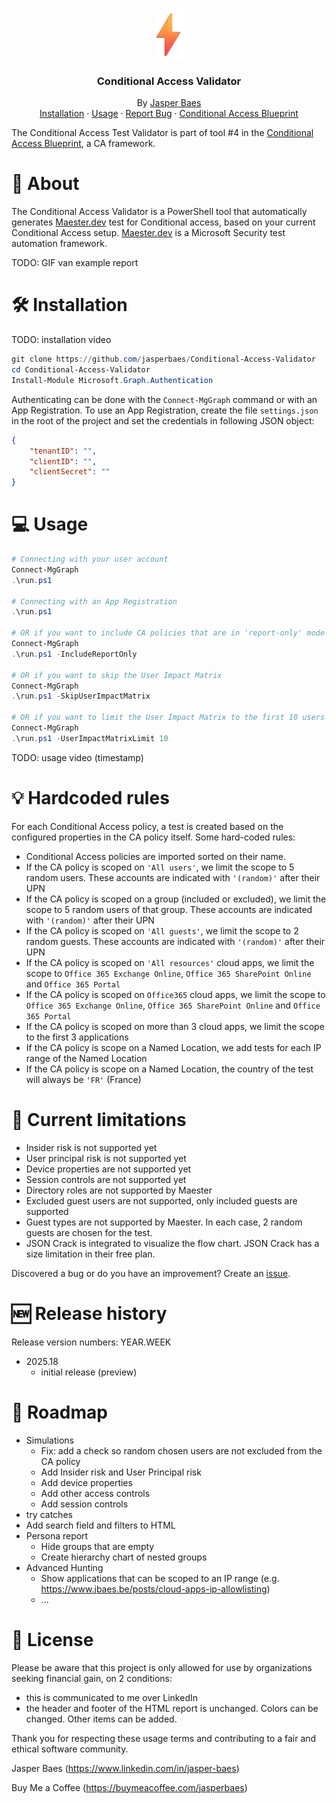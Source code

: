 <br>
<p align="center">
  <a href="https://jbaes.be/CAB">
    <img src="./assets/logo.png" alt="Logo" height="80">
  </a>
  <h3 align="center">Conditional Access Validator</h3>
  <p align="center"> 
    By <a href="https://www.linkedin.com/in/jasper-baes">Jasper Baes</a>
    <br />
    <a href="https://github.com/jasperbaes/Conditional-Access-Validator#%EF%B8%8F-installation">Installation</a>
    ·
     <a href="https://github.com/jasperbaes/Conditional-Access-Validator#-usage">Usage</a>
    ·
    <a href="https://github.com/jasperbaes/Conditional-Access-Validator/issues">Report Bug</a>
    ·
     <a href="https://www.jbaes.be/CAB">Conditional Access Blueprint</a>
  </p>
</p>

The Conditional Access Test Validator is part of tool #4 in the <a href="https://www.jbaes.be/CAB">Conditional Access Blueprint</a>, a CA framework.

# 🚀 About

The Conditional Access Validator is a PowerShell tool that automatically generates <a href="https://maester.dev">Maester.dev</a> test for Conditional access, based on your current Conditional Access setup. <a href="https://maester.dev">Maester.dev</a> is a Microsoft Security test automation framework.

TODO: GIF van example report

# 🛠️ Installation

TODO: installation video

```powershell
git clone https://github.com/jasperbaes/Conditional-Access-Validator
cd Conditional-Access-Validator
Install-Module Microsoft.Graph.Authentication
```

Authenticating can be done with the `Connect-MgGraph` command or with an App Registration. To use an App Registration, create the file `settings.json` in the root of the project and set the credentials in following JSON object:

```json
{
    "tenantID": "",
    "clientID": "",
    "clientSecret": ""
}
```

# 💻 Usage

```powershell
# Connecting with your user account
Connect-MgGraph
.\run.ps1

# Connecting with an App Registration
.\run.ps1

# OR if you want to include CA policies that are in 'report-only' mode
Connect-MgGraph
.\run.ps1 -IncludeReportOnly

# OR if you want to skip the User Impact Matrix
Connect-MgGraph
.\run.ps1 -SkipUserImpactMatrix

# OR if you want to limit the User Impact Matrix to the first 10 users
Connect-MgGraph
.\run.ps1 -UserImpactMatrixLimit 10
```

TODO: usage video (timestamp)

# 💡 Hardcoded rules

For each Conditional Access policy, a test is created based on the configured properties in the CA policy itself. Some hard-coded rules:

- Conditional Access policies are imported sorted on their name.
- If the CA policy is scoped on `'All users'`, we limit the scope to 5 random users. These accounts are indicated with `'(random)'` after their UPN
- If the CA policy is scoped on a group (included or excluded), we limit the scope to 5 random users of that group. These accounts are indicated with `'(random)'` after their UPN
- If the CA policy is scoped on `'All guests'`, we limit the scope to 2 random guests. These accounts are indicated with `'(random)'` after their UPN
- If the CA policy is scoped on `'All resources'` cloud apps, we limit the scope to `Office 365 Exchange Online`, `Office 365 SharePoint Online` and `Office 365 Portal`
- If the CA policy is scoped on `Office365` cloud apps, we limit the scope to `Office 365 Exchange Online`, `Office 365 SharePoint Online` and `Office 365 Portal`
- If the CA policy is scoped on more than 3 cloud apps, we limit the scope to the first 3 applications
- If the CA policy is scope on a Named Location, we add tests for each IP range of the Named Location
- If the CA policy is scope on a Named Location, the country of the test will always be `'FR'` (France)

# 🚧 Current limitations  
- Insider risk is not supported yet
- User principal risk is not supported yet
- Device properties are not supported yet
- Session controls are not supported yet
- Directory roles are not supported by Maester
- Excluded guest users are not supported, only included guests are supported
- Guest types are not supported by Maester. In each case, 2 random guests are chosen for the test.
- JSON Crack is integrated to visualize the flow chart. JSON Crack has a size limitation in their free plan.

Discovered a bug or do you have an improvement? Create an <a href="https://github.com/jasperbaes/Conditional-Access-Validator/issues">issue</a>.

# 🆕 Release history

Release version numbers: YEAR.WEEK

- 2025.18
  - initial release (preview)

# 🏁 Roadmap
- Simulations
  - Fix: add a check so random chosen users are not excluded from the CA policy
  - Add Insider risk and User Principal risk
  - Add device properties
  - Add other access controls
  - Add session controls
- try catches
- Add search field and filters to HTML
- Persona report
  - Hide groups that are empty
  - Create hierarchy chart of nested groups
- Advanced Hunting
  - Show applications that can be scoped to an IP range (e.g. https://www.jbaes.be/posts/cloud-apps-ip-allowlisting)
  - ...

# 📜 License

Please be aware that this project is only allowed for use by organizations seeking financial gain, on 2 conditions:
- this is communicated to me over LinkedIn
- the header and footer of the HTML report is unchanged. Colors can be changed. Other items can be added.

Thank you for respecting these usage terms and contributing to a fair and ethical software community. 

Jasper Baes (https://www.linkedin.com/in/jasper-baes)

Buy Me a Coffee (https://buymeacoffee.com/jasperbaes)